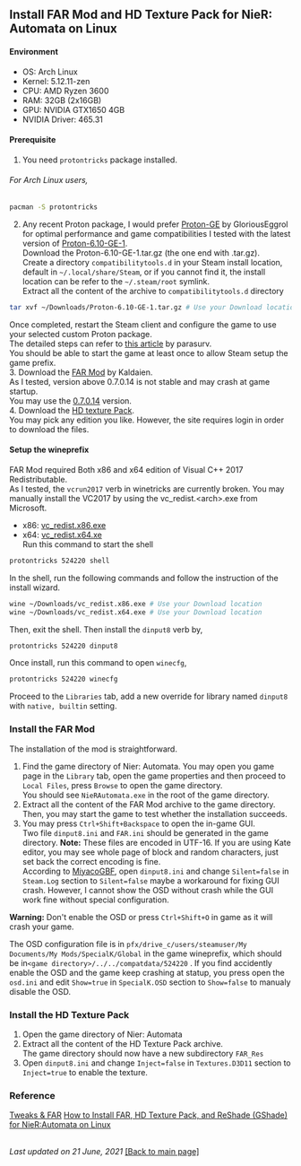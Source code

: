 ## Install FAR Mod and HD Texture Pack for NieR: Automata on Linux
#### Environment
- OS: Arch Linux
- Kernel: 5.12.11-zen
- CPU: AMD Ryzen 3600
- RAM: 32GB (2x16GB)
- GPU: NVIDIA GTX1650 4GB
- NVIDIA Driver: 465.31
#### Prerequisite
1. You need ```protontricks``` package installed.  

###### For Arch Linux users, 
```bash
pacman -S protontricks
```
2. Any recent Proton package, I would prefer [Proton-GE](https://github.com/GloriousEggroll/proton-ge-custom) by GloriousEggrol for optimal performance and game compatibilities
I tested with the latest version of [Proton-6.10-GE-1](https://github.com/GloriousEggroll/proton-ge-custom/releases/tag/6.10-GE-1).  
Download the Proton-6.10-GE-1.tar.gz (the one end with .tar.gz).  
Create a directory ```compatibilitytools.d``` in your Steam install location, default in ```~/.local/share/Steam```, or if you cannot find it, the install location can be refer to the ```~/.steam/root``` symlink.   
Extract all the content of the archive to ```compatibilitytools.d``` directory  
```bash
tar xvf ~/Downloads/Proton-6.10-GE-1.tar.gz # Use your Download location
```
Once completed, restart the Steam client and configure the game to use your selected custom Proton package.  
The detailed steps can refer to [this article](https://parasurv.neocities.org/how-to-force-linux-games-to-use-steam-proton.html) by parasurv.  
You should be able to start the game at least once to allow Steam setup the game prefix.  
3. Download the [FAR Mod](https://github.com/Kaldaien/FAR) by Kaldaien.  
As I tested, version above 0.7.0.14 is not stable and may crash at game startup.  
You may use the [0.7.0.14](https://github.com/Kaldaien/FAR/releases/download/far_070/FAR_0_7_0_14.7z) version.  
4. Download the [HD texture Pack](https://www.nexusmods.com/nierautomata/mods/5).  
You may pick any edition you like. However, the site requires login in order to download the files.  

#### Setup the wineprefix
FAR Mod required Both x86 and x64 edition of Visual C++ 2017 Redistributable.  
As I tested, the `vcrun2017` verb in winetricks are currently broken. You may manually install the VC2017 by using the vc_redist.\<arch\>.exe from Microsoft.  
- x86: [vc_redist.x86.exe](https://aka.ms/vs/16/release/vc_redist.x86.exe)  
- x64: [vc_redist.x64.xe](https://aka.ms/vs/16/release/vc_redist.x64.exe)  
Run this command to start the shell
```bash
protontricks 524220 shell
```
In the shell, run the following commands and follow the instruction of the install wizard.
```bash
wine ~/Downloads/vc_redist.x86.exe # Use your Download location
wine ~/Downloads/vc_redist.x64.exe # Use your Download location
```
Then, exit the shell. Then install the `dinput8` verb by,
```bash
protontricks 524220 dinput8
```
Once install, run this command to open `winecfg`,
```bash
protontricks 524220 winecfg
```
Proceed to the `Libraries` tab, add a new override for library named `dinput8` with `native, builtin` setting.

### Install the FAR Mod
The installation of the mod is straightforward.  
1. Find the game directory of Nier: Automata. You may open you game page in the `Library` tab, open the game properties and then proceed to `Local Files`, press `Browse` to open the game directory.  
You should see `NieRAutomata.exe` in the root of the game directory.  
2. Extract all the content of the FAR Mod archive to the game directory. Then, you may start the game to test whether the installation succeeds.  
3. You may press `Ctrl+Shift+Backspace` to open the in-game GUI.  
Two file `dinput8.ini` and `FAR.ini` should be generated in the game directory.
__Note:__ These files are encoded in UTF-16. If you are using Kate editor, you may see whole page of block and random characters, just set back the correct encoding is fine.  
According to [MiyacoGBF](https://gist.github.com/MiyacoGBF/6fd49ae4a73a9a7f4d13c488bff2da77), open `dinput8.ini`  and change `Silent=false` in `Steam.Log` section to `Silent=false` maybe a workaround for fixing GUI crash. However, I cannot show the OSD without crash while the GUI work fine without special configuration.  

__Warning:__  Don't enable the OSD or press `Ctrl+Shift+O` in game as it will crash your game.

The OSD configuration file is in `pfx/drive_c/users/steamuser/My Documents/My Mods/SpecialK/Global` in the game wineprefix, which should be in`<game directory>/../../compatdata/524220` .
If you find accidently enable the OSD and the game keep crashing at statup, you press open the `osd.ini` and edit `Show=true` in `SpecialK.OSD` section to `Show=false` to manualy disable the OSD.

### Install the HD Texture Pack
1. Open the game directory of Nier: Automata
2. Extract all the content of the HD Texture Pack archive.  
The game directory should now have a new subdirectory `FAR_Res`  
3. Open `dinput8.ini` and change `Inject=false` in `Textures.D3D11` section to `Inject=true` to enable the texture.

### Reference
[Tweaks & FAR](https://steamcommunity.com/groups/SpecialK_Mods/discussions/3/1334600128973500691/)
[How to Install FAR, HD Texture Pack, and ReShade (GShade) for NieR:Automata on Linux](https://gist.github.com/MiyacoGBF/6fd49ae4a73a9a7f4d13c488bff2da77)  
<br/>

*Last updated on 21 June, 2021*
[&#91;Back to main page&#93;](/)